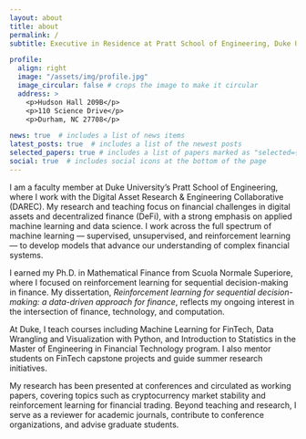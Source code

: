 ```yaml
---
layout: about
title: about
permalink: /
subtitle: Executive in Residence at Pratt School of Engineering, Duke University

profile:
  align: right
  image: "/assets/img/profile.jpg"
  image_circular: false # crops the image to make it circular
  address: >
    <p>Hudson Hall 209B</p>
    <p>110 Science Drive</p>
    <p>Durham, NC 27708</p>

news: true  # includes a list of news items
latest_posts: true  # includes a list of the newest posts
selected_papers: true # includes a list of papers marked as "selected={true}"
social: true  # includes social icons at the bottom of the page
---
```



I am a faculty member at Duke University’s Pratt School of Engineering, where I work with the Digital Asset Research & Engineering Collaborative (DAREC). My research and teaching focus on financial challenges in digital assets and decentralized finance (DeFi), with a strong emphasis on applied machine learning and data science. I work across the full spectrum of machine learning — supervised, unsupervised, and reinforcement learning — to develop models that advance our understanding of complex financial systems.

I earned my Ph.D. in Mathematical Finance from Scuola Normale Superiore, where I focused on reinforcement learning for sequential decision-making in finance. My dissertation, *Reinforcement learning for sequential decision-making: a data-driven approach for finance*, reflects my ongoing interest in the intersection of finance, technology, and computation.

At Duke, I teach courses including Machine Learning for FinTech, Data Wrangling and Visualization with Python, and Introduction to Statistics in the Master of Engineering in Financial Technology program. I also mentor students on FinTech capstone projects and guide summer research initiatives.

My research has been presented at conferences and circulated as working papers, covering topics such as cryptocurrency market stability and reinforcement learning for financial trading. Beyond teaching and research, I serve as a reviewer for academic journals, contribute to conference organizations, and advise graduate students.
